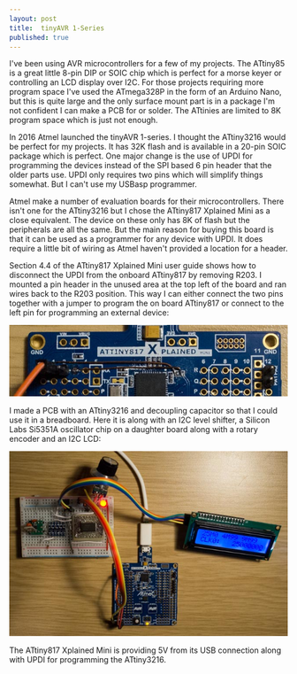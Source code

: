 ```yaml
---
layout: post
title:  tinyAVR 1-Series
published: true
---
```


I've been using AVR microcontrollers for a few of my projects. The ATtiny85 is a great little 8-pin DIP or SOIC chip which is perfect for a morse keyer or controlling an LCD
display over I2C. For those projects requiring more program space I've used the ATmega328P in the form of an Arduino Nano, but this is quite large and the only surface mount
part is in a package I'm not confident I can make a PCB for or solder. The ATtinies are limited to 8K program space which is just not enough.

In 2016 Atmel launched the tinyAVR 1-series. I thought the ATtiny3216 would be perfect for my projects. It has 32K flash and is available in a 20-pin SOIC package which is 
perfect.
One major change is the use of UPDI for programming the devices instead of the SPI based 6 pin header that the older parts use. UPDI only requires two pins which will simplify
things somewhat. But I can't use my USBasp programmer.

Atmel make a number of evaluation boards for their microcontrollers. There isn't one for the ATtiny3216 but I chose the ATtiny817 Xplained Mini as a close equivalent. The device
on these only has 8K of flash but the peripherals are all the same. But the main reason for buying this board is that it can be used as a programmer for any device with UPDI.
It does require a little bit of wiring as Atmel haven't provided a location for a header.

Section 4.4 of the ATtiny817 Xplained Mini user guide shows how to disconnect the UPDI from the onboard ATtiny817 by removing R203. I mounted a pin header in the unused area
at the top left of the board and ran wires back to the R203 position. This way I can either connect the two pins together with a jumper to program the on board ATtiny817 or
connect to the left pin for programming an external device:

![UPDI Modification](/images/UPDIMod.jpg)

I made a PCB with an ATtiny3216 and decoupling capacitor so that I could use it in a breadboard. Here it is along with an I2C level shifter, a Silicon Labs Si5351A oscillator chip
on a daughter board along with a rotary encoder and an I2C LCD:

![ATtiny3216 breadboard](/images/FG3216.jpg)

The ATtiny817 Xplained Mini is providing 5V from its USB connection along with UPDI for programming the ATtiny3216.
